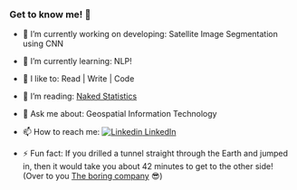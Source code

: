 ### Get to know me! 👋



- 🔭 I’m currently working on developing: Satellite Image Segmentation using CNN
- 🌱 I’m currently learning: NLP!
- 🤔 I like to: Read | Write | Code
- 👯 I’m reading: [Naked Statistics](https://www.goodreads.com/user/show/87327997-naomi-thiru)
- 💬 Ask me about: Geospatial Information Technology
- 📫 How to reach me: [![Linkedin](https://i.stack.imgur.com/gVE0j.png) LinkedIn](https://www.linkedin.com/in/naomithiru/)


- ⚡ Fun fact: If you drilled a tunnel straight through the Earth and jumped in, then it would take you about 42 minutes to get to the other side! (Over to you [The boring company](https://www.boringcompany.com/projects) :sunglasses:)

